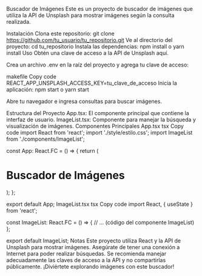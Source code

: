 Buscador de Imágenes
Este es un proyecto de buscador de imágenes que utiliza la API de Unsplash para mostrar imágenes según la consulta realizada.

Instalación
Clona este repositorio: git clone https://github.com/tu_usuario/tu_repositorio.git
Ve al directorio del proyecto: cd tu_repositorio
Instala las dependencias: npm install o yarn install
Uso
Obtén una clave de acceso a la API de Unsplash aquí.

Crea un archivo .env en la raíz del proyecto y agrega tu clave de acceso:

makefile
Copy code
REACT_APP_UNSPLASH_ACCESS_KEY=tu_clave_de_acceso
Inicia la aplicación: npm start o yarn start

Abre tu navegador e ingresa consultas para buscar imágenes.

Estructura del Proyecto
App.tsx: El componente principal que contiene la interfaz de usuario.
ImageList.tsx: Componente para manejar la búsqueda y visualización de imágenes.
Componentes Principales
App.tsx
tsx
Copy code
import React from 'react';
import './style/estilo.css';
import ImageList from './components/ImageList';

const App: React.FC = () => {
  return (
    <div className="container">
      <h1>Buscador de Imágenes </h1>
      <ImageList />
    </div>
  );
};

export default App;
ImageList.tsx
tsx
Copy code
import React, { useState } from 'react';

const ImageList: React.FC = () => {
  // ... (código del componente ImageList)
};

export default ImageList;
Notas
Este proyecto utiliza React y la API de Unsplash para mostrar imágenes. Asegúrate de tener una conexión a Internet para poder realizar búsquedas.
Se recomienda manejar adecuadamente las claves de acceso a la API y no compartirlas públicamente.
¡Diviértete explorando imágenes con este buscador!

